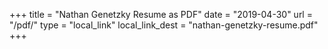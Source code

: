 +++
title = "Nathan Genetzky Resume as PDF"
date = "2019-04-30"
url = "/pdf/"
type = "local_link"
local_link_dest = "nathan-genetzky-resume.pdf"
+++
